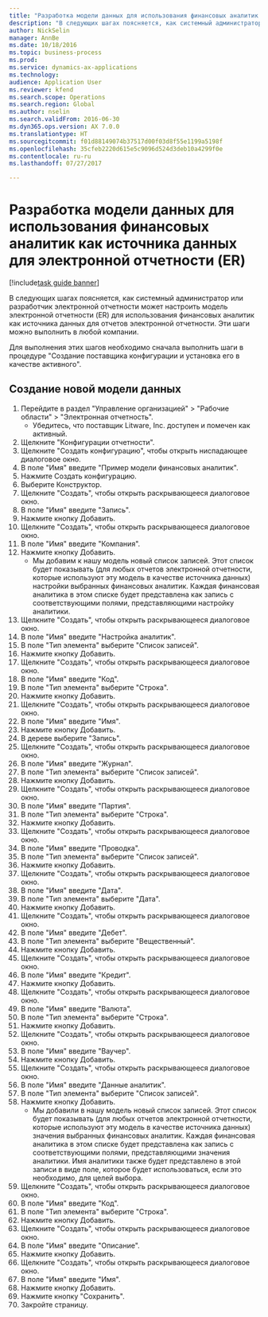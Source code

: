 ```yaml
--- 
title: "Разработка модели данных для использования финансовых аналитик как источника данных для электронной отчетности (ER)"
description: "В следующих шагах поясняется, как системный администратор или разработчик электронной отчетности может настроить модель электронной отчетности (ER) для использования финансовых аналитик как источника данных для отчетов электронной отчетности."
author: NickSelin
manager: AnnBe
ms.date: 10/18/2016
ms.topic: business-process
ms.prod: 
ms.service: dynamics-ax-applications
ms.technology: 
audience: Application User
ms.reviewer: kfend
ms.search.scope: Operations
ms.search.region: Global
ms.author: nselin
ms.search.validFrom: 2016-06-30
ms.dyn365.ops.version: AX 7.0.0
ms.translationtype: HT
ms.sourcegitcommit: f01d88149074b37517d00f03d8f55e1199a5198f
ms.openlocfilehash: 35cfeb2220d615e5c9096d524d3deb10a4299f0e
ms.contentlocale: ru-ru
ms.lasthandoff: 07/27/2017

---
```

# <a name="design-data-model-to-use-financial-dimensions-as-a-data-source-for-electronic-reporting-er"></a>Разработка модели данных для использования финансовых аналитик как источника данных для электронной отчетности (ER)

[!include[task guide banner](../../includes/task-guide-banner.md)]

В следующих шагах поясняется, как системный администратор или разработчик электронной отчетности может настроить модель электронной отчетности (ER) для использования финансовых аналитик как источника данных для отчетов электронной отчетности. Эти шаги можно выполнить в любой компании.

Для выполнения этих шагов необходимо сначала выполнить шаги в процедуре "Создание поставщика конфигурации и установка его в качестве активного".


## <a name="create-a-new-data-model"></a>Создание новой модели данных
1. Перейдите в раздел "Управление организацией" > "Рабочие области" > "Электронная отчетность".
    * Убедитесь, что поставщик Litware, Inc. доступен и помечен как активный.  
2. Щелкните "Конфигурации отчетности".
3. Щелкните "Создать конфигурацию", чтобы открыть ниспадающее диалоговое окно.
4. В поле "Имя" введите "Пример модели финансовых аналитик".
5. Нажмите Создать конфигурацию.
6. Выберите Конструктор.
7. Щелкните "Создать", чтобы открыть раскрывающееся диалоговое окно.
8. В поле "Имя" введите "Запись".
9. Нажмите кнопку Добавить.
10. Щелкните "Создать", чтобы открыть раскрывающееся диалоговое окно.
11. В поле "Имя" введите "Компания".
12. Нажмите кнопку Добавить.
    * Мы добавим к нашу модель новый список записей. Этот список будет показывать (для любых отчетов электронной отчетности, которые используют эту модель в качестве источника данных) настройки выбранных финансовых аналитик. Каждая финансовая аналитика в этом списке будет представлена как запись с соответствующими полями, представляющими настройку аналитики.  
13. Щелкните "Создать", чтобы открыть раскрывающееся диалоговое окно.
14. В поле "Имя" введите "Настройка аналитик".
15. В поле "Тип элемента" выберите "Список записей".
16. Нажмите кнопку Добавить.
17. Щелкните "Создать", чтобы открыть раскрывающееся диалоговое окно.
18. В поле "Имя" введите "Код".
19. В поле "Тип элемента" выберите "Строка".
20. Нажмите кнопку Добавить.
21. Щелкните "Создать", чтобы открыть раскрывающееся диалоговое окно.
22. В поле "Имя" введите "Имя".
23. Нажмите кнопку Добавить.
24. В дереве выберите "Запись".
25. Щелкните "Создать", чтобы открыть раскрывающееся диалоговое окно.
26. В поле "Имя" введите "Журнал".
27. В поле "Тип элемента" выберите "Список записей".
28. Нажмите кнопку Добавить.
29. Щелкните "Создать", чтобы открыть раскрывающееся диалоговое окно.
30. В поле "Имя" введите "Партия".
31. В поле "Тип элемента" выберите "Строка".
32. Нажмите кнопку Добавить.
33. Щелкните "Создать", чтобы открыть раскрывающееся диалоговое окно.
34. В поле "Имя" введите "Проводка".
35. В поле "Тип элемента" выберите "Список записей".
36. Нажмите кнопку Добавить.
37. Щелкните "Создать", чтобы открыть раскрывающееся диалоговое окно.
38. В поле "Имя" введите "Дата".
39. В поле "Тип элемента" выберите "Дата".
40. Нажмите кнопку Добавить.
41. Щелкните "Создать", чтобы открыть раскрывающееся диалоговое окно.
42. В поле "Имя" введите "Дебет".
43. В поле "Тип элемента" выберите "Вещественный".
44. Нажмите кнопку Добавить.
45. Щелкните "Создать", чтобы открыть раскрывающееся диалоговое окно.
46. В поле "Имя" введите "Кредит".
47. Нажмите кнопку Добавить.
48. Щелкните "Создать", чтобы открыть раскрывающееся диалоговое окно.
49. В поле "Имя" введите "Валюта".
50. В поле "Тип элемента" выберите "Строка".
51. Нажмите кнопку Добавить.
52. Щелкните "Создать", чтобы открыть раскрывающееся диалоговое окно.
53. В поле "Имя" введите "Ваучер".
54. Нажмите кнопку Добавить.
55. Щелкните "Создать", чтобы открыть раскрывающееся диалоговое окно.
56. В поле "Имя" введите "Данные аналитик".
57. В поле "Тип элемента" выберите "Список записей".
58. Нажмите кнопку Добавить.
    * Мы добавили в нашу модель новый список записей. Этот список будет показывать (для любых отчетов электронной отчетности, которые используют эту модель в качестве источника данных) значения выбранных финансовых аналитик. Каждая финансовая аналитика в этом списке будет представлена как запись с соответствующими полями, представляющими значения аналитики. Имя аналитики также будет представлено в этой записи в виде поле, которое будет использоваться, если это необходимо, для целей выбора.  
59. Щелкните "Создать", чтобы открыть раскрывающееся диалоговое окно.
60. В поле "Имя" введите "Код".
61. В поле "Тип элемента" выберите "Строка".
62. Нажмите кнопку Добавить.
63. Щелкните "Создать", чтобы открыть раскрывающееся диалоговое окно.
64. В поле "Имя" введите "Описание".
65. Нажмите кнопку Добавить.
66. Щелкните "Создать", чтобы открыть раскрывающееся диалоговое окно.
67. В поле "Имя" введите "Имя".
68. Нажмите кнопку Добавить.
69. Нажмите кнопку "Сохранить".
70. Закройте страницу.


